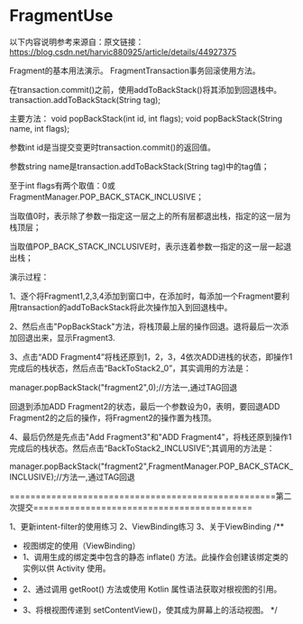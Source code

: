 # FragmentUse
以下内容说明参考来源自：原文链接：https://blog.csdn.net/harvic880925/article/details/44927375

Fragment的基本用法演示。
FragmentTransaction事务回滚使用方法。

在transaction.commit()之前，使用addToBackStack()将其添加到回退栈中。
transaction.addToBackStack(String tag);

主要方法：
void popBackStack(int id, int flags);
void popBackStack(String name, int flags);

参数int id是当提交变更时transaction.commit()的返回值。

参数string name是transaction.addToBackStack(String tag)中的tag值；

至于int flags有两个取值：0或FragmentManager.POP_BACK_STACK_INCLUSIVE；

当取值0时，表示除了参数一指定这一层之上的所有层都退出栈，指定的这一层为栈顶层； 

当取值POP_BACK_STACK_INCLUSIVE时，表示连着参数一指定的这一层一起退出栈； 


演示过程：

1、逐个将Fragment1,2,3,4添加到窗口中，在添加时，每添加一个Fragment要利用transaction的addToBackStack将此次操作加入到回退栈中。

2、然后点击"PopBackStack"方法，将栈顶最上层的操作回退。退将最后一次添加回退出来，显示Fragment3.

3、点击“ADD Fragment4”将栈还原到1，2，3，4依次ADD进栈的状态，即操作1完成后的栈状态，然后点击“BackToStack2_0”，其实调用的方法是：

   manager.popBackStack("fragment2",0);//方法一,通过TAG回退
   
   回退到添加ADD Fragment2的状态，最后一个参数设为0，表明，要回退ADD Fragment2的之后的操作，将Fragment2的操作置为栈顶。
   
4、最后仍然是先点击"Add Fragment3"和"ADD Fragment4"，将栈还原到操作1完成后的栈状态。然后点击“BackToStack2_INCLUSIVE”;其调用的方法是：

   manager.popBackStack("fragment2",FragmentManager.POP_BACK_STACK_INCLUSIVE);//方法一,通过TAG回退
   
   ===================================================第二次提交==========================================
   
  
  1、更新intent-filter的使用练习
  2、ViewBinding练习
  3、关于ViewBinding
  /**
 * 视图绑定的使用（ViewBinding）
 * 1、调用生成的绑定类中包含的静态 inflate() 方法。此操作会创建该绑定类的实例以供 Activity 使用。
 * 
 * 2、通过调用 getRoot() 方法或使用 Kotlin 属性语法获取对根视图的引用。
 * 
 * 3、将根视图传递到 setContentView()，使其成为屏幕上的活动视图。
 */

  
   

   
